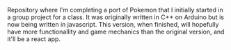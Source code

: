 Repository where I'm completing a port of Pokemon that I initially started in a group project for a class. It was originally written in C++ on Arduino but is now being written in javascript. This version, when finished, will hopefully have more functionallity and game mechanics than the original version, and it'll be a react app. 
